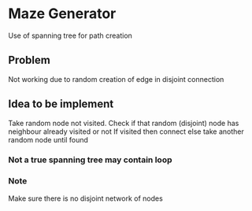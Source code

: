 # Maze Generator
Use of spanning tree for path creation

## Problem
Not working due to random creation of edge in disjoint connection

## Idea to be implement
Take random node not visited.
Check if that random (disjoint) node has neighbour already visited or not
If visited then connect else take another random node until found

### Not a true spanning tree may contain loop


### Note
Make sure there is no disjoint network of nodes